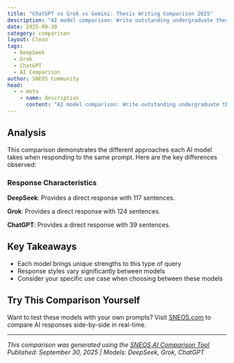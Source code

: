 ```yaml
---
title: "ChatGPT vs Grok vs Gemini: Thesis Writing Comparison 2025"
description: "AI model comparison: Write outstanding undergraduate thesis - stand out for grad school..."
date: 2025-09-30
category: comparison
layout: Clean
tags:
  - DeepSeek
  - Grok
  - ChatGPT
  - AI Comparison
author: SNEOS Community
head:
  - - meta
    - name: description
      content: "AI model comparison: Write outstanding undergraduate thesis - stand out for grad school..."
---
```


<ChatComparison
  title="ChatGPT vs Grok vs Gemini: Thesis Writing Comparison 2025"
  prompt="Write outstanding undergraduate thesis - stand out for grad school"
  :responses='{
    "DeepSeek": "Of course. Writing an outstanding undergraduate thesis is one of the most powerful ways to signal your readiness for graduate school. It\u0027s a tangible product that proves you can do independent research, think critically, and contribute to your field.\n\nHere is a comprehensive guide to writing a thesis that will make your grad school applications stand out.\n\n### The Core Mindset: Your Thesis is a \u0022Proof of Concept\u0022\n\nBefore you start, reframe your goal. You are not just completing a degree requirement. You are producing a **\u0022proof of concept\u0022** for your potential as a graduate researcher. Admissions committees want to see:\n*   **Intellectual Curiosity:** Are you driven by questions?\n*   **Methodological Rigor:** Can you execute a research plan properly?\n*   **Analytical Depth:** Can you interpret data and construct an argument?\n*   **Resilience:** Can you manage a long-term, challenging project?\n*   **Communication Skills:** Can you write and present complex ideas clearly?\n\n---\n\n### Phase 1: The Foundation \u2013 Choosing a Killer Topic (Months 1-2)\n\nThis is the most critical step. A great topic is specific, manageable, and significant.\n\n**1. Find the Sweet Spot:**\n*   **Your Passion:** What have you loved studying? What articles or books have genuinely excited you?\n*   **Faculty Expertise:** Identify 2-3 professors whose work fascinates you. Your advisor will be your most important resource. A topic aligned with their expertise means better guidance.\n*   **A \u0022Gap\u0022 in the Literature:** Read recent journal articles in your field. In their conclusions, authors often say, \u0022Future research should explore X...\u0022 **X is your potential topic.** Your contribution can be small but must be new.\n\n**2. Develop a Research Question, Not Just a Topic:**\n*   **Weak Topic:** \u0022Social Media and Mental Health.\u0022\n*   **Strong Research Question:** \u0022To what extent does curated self-presentation on Instagram contribute to increased social anxiety among female college students, when controlling for pre-existing neuroticism?\u0022\n    *   The strong question is **specific** (Instagram, female college students), **researchable** (you can design a study for this), and has **stakes** (it addresses a current societal concern).\n\n**3. Write a Preliminary Proposal:**\nEven if it\u0027s not required, draft a 1-2 page document outlining:\n*   Your central research question.\n*   Why it matters (the \u0022so what?\u0022).\n*   A brief literature review (key theories and gaps).\n*   Your proposed methodology.\n*   A tentative chapter outline.\n*   Discuss this with your potential advisor *before* you commit.\n\n---\n\n### Phase 2: The Execution \u2013 Research and Writing (Months 3-9)\n\n**1. The Literature Review is Your Launchpad:**\nDon\u0027t just summarize. **Synthesize and critique.** Organize the literature thematically or chronologically to tell a story that ends with: \u0022...and this is why my research question is the necessary next step.\u0022 Use a citation manager like Zotero or EndNote from day one.\n\n**2. Methodology: Rigor is Key:**\n*   Be prepared to justify every choice. Why this dataset? Why these interview questions? Why this statistical model?\n*   Anticipate limitations. A strong thesis doesn\u0027t hide its weaknesses; it acknowledges them and explains how the research design still yields valuable insights.\n\n**3. The Writing Process:**\n*   **Start Early, Write Often:** Don\u0027t wait until you\u0027ve \u0022finished\u0022 your research. Write your methodology section while you\u0027re doing it. Write messy drafts of your literature review as you read.\n*   **Reverse Outline:** After writing a section, create an outline of what you *actually* wrote. This reveals logical gaps and flow problems.\n*   **The \u0022So What?\u0022 Test:** At the end of every paragraph, ask yourself, \u0022So what? Why does this matter to my overall argument?\u0022 If you can\u0027t answer, cut it or revise.\n\n---\n\n### Phase 3: The Polish \u2013 Making it Outstanding (Months 10-12)\n\n**1. The Introduction and Conclusion are Your Bookends:**\n*   **Introduction:** Hook the reader, state your question clearly, and briefly preview your argument and its significance. A good intro makes someone want to read the whole thing.\n*   **Conclusion:** Do not just restate your findings. Answer the \u0022so what?\u0022 profoundly. Discuss the broader implications of your work. What are the real-world applications? What new questions does it open up? This shows you can think big-picture.\n\n**2. The Abstract is Your Thesis\u0027s Business Card:**\nThis might be the only part a busy professor on an admissions committee reads. Make it perfect.\n*   **Problem:** 1-2 sentences on the broader context and the specific gap.\n*   **Method:** 1-2 sentences on what you did. (\u0022Using a mixed-methods approach involving a survey of 200 students and 15 in-depth interviews...\u0022)\n*   **Results:** 2-3 sentences on your key findings.\n*   **Conclusion:** 1-2 sentences on the significance and implications.\n\n**3. Seek Relentless Feedback:**\n*   Give chapters to your advisor well before deadlines.\n*   Form a writing group with other thesis students.\n*   Ask a friend outside your major to read your introduction\u2014if they can\u0027t understand it, it\u0027s not clear enough.\n\n**4. Professional Presentation:**\n*   Format meticulously according to your department\u0027s guidelines.\n*   Proofread, then proofread again. Then have someone else proofread. Typos signal carelessness.\n\n---\n\n### How to Leverage Your Thesis for Grad School Applications\n\nYour thesis isn\u0027t just a line on your CV; it\u0027s a core component of your application narrative.\n\n**1. In Your Statement of Purpose:**\n*   **Don\u0027t just say:** \u0022I wrote a thesis on X.\u0022\n*   **Do say:** \u0022My undergraduate thesis, which investigated [Your Question], solidified my desire to pursue graduate study. Through this project, I developed expertise in [Specific Method/Skill] and became fascinated by a new question: [New, Grad-Level Question]. I am eager to work with Professor [Name] because their work on [Their Topic] provides the perfect theoretical framework to explore this further.\u0022\n*   This shows a clear intellectual trajectory from your past work to your future goals.\n\n**2. In Your CV:**\n*   List your thesis title, advisor, and a 2-3 sentence abstract.\n*   If it received any honors or awards, highlight that.\n\n**3. Getting Letters of Recommendation:**\n*   Your thesis advisor will be your strongest recommender. They can speak in detail about your research abilities, work ethic, and intellectual maturity. Make their job easy by providing them with your abstract, your SOF, and a reminder of the challenges you overcame.\n\n**4. During Interviews:**\n*   Prepare a 60-second \u0022elevator pitch\u0022 about your thesis. Be able to explain the question, your approach, your key finding, and why it was significant. This is a guaranteed interview question.\n\n### Example: From Good to Outstanding\n\n*   **Good Thesis:** \u0022An Analysis of Urban Green Spaces in Chicago.\u0022 (Descriptive, a bit bland).\n*   **Outstanding Thesis:** \u0022Parks or Parcels? A Spatial Analysis of Socioeconomic Disparity in Access to Green Space and its Correlation with Community Health Outcomes in Chicago, 2000-2020.\u0022 (Specific, uses a clear method, asks a compelling \u0022so what?\u0022 question with real-world stakes).\n\nBy treating your thesis as the centerpiece of your academic identity, you will not only produce a piece of work you\u0027re proud of, but you will also create the most compelling evidence possible that you are ready for the challenges of graduate school.",
    "Grok": "Writing an outstanding undergraduate thesis that stands out for graduate school applications requires careful planning, originality, and a strong demonstration of your academic abilities. Below is a step-by-step guide to crafting a thesis that will impress admissions committees. I\u0027ll also include tips on how to showcase your skills and potential for advanced study.\n\n---\n\n### Step 1: Choose a Unique and Relevant Topic\nYour thesis topic is the foundation of your work. A strong topic not only reflects your interests but also demonstrates your ability to engage with cutting-edge issues in your field.\n\n- **Identify Your Passion and Expertise:** Choose a topic that excites you and aligns with your academic strengths. It should be something you\u2019re genuinely curious about, as this will sustain your motivation over months of research.\n- **Address a Gap or Emerging Issue:** Look for gaps in existing research or emerging trends in your discipline. This shows that you can think critically and contribute to ongoing academic conversations. Use resources like Google Scholar, JSTOR, or recent conference papers to identify underexplored areas.\n- **Consult with Advisors:** Speak with your thesis advisor or professors to refine your topic. Their feedback can help ensure your idea is feasible and significant.\n- **Relevance to Graduate School:** If you have a specific graduate program or field in mind, tailor your topic to align with that area of study. For instance, if you\u2019re applying to a program in environmental policy, focus on a related issue like sustainable urban planning.\n\n**Example:** If you\u2019re in psychology, instead of a generic topic like \u201Cstress and academic performance,\u201D you could explore \u201Cthe impact of virtual learning environments on stress levels among neurodiverse students during the COVID-19 pandemic.\u201D This is specific, timely, and addresses a niche area.\n\n---\n\n### Step 2: Develop a Strong Research Question and Methodology\nYour research question and methodology are critical to demonstrating your analytical and problem-solving skills.\n\n- **Craft a Focused Research Question:** Your question should be specific, measurable, and answerable within the scope of an undergraduate thesis. Avoid overly broad or vague questions.\n  - Weak: \u201CWhat are the effects of social media on youth?\u201D\n  - Strong: \u201CHow does prolonged exposure to Instagram influence self-esteem in female adolescents aged 14\u201318?\u201D\n- **Choose an Appropriate Methodology:** Whether you\u2019re conducting qualitative interviews, quantitative surveys, experiments, or textual analysis, ensure your methodology is rigorous and well-justified. Explain why your chosen method is the best fit for answering your research question.\n- **Demonstrate Originality:** If possible, incorporate a novel approach or dataset. For instance, instead of relying solely on secondary sources, conduct primary research (e.g., surveys, interviews) or analyze a unique dataset.\n\n**Tip for Grad School:** Graduate programs value research experience. Highlighting your ability to design and execute a study (even a small one) will set you apart.\n\n---\n\n### Step 3: Conduct Thorough and Ethical Research\nYour research process shows your dedication, attention to detail, and ability to engage with scholarly work.\n\n- **Literature Review:** Write a comprehensive literature review that situates your work within the existing body of knowledge. Critically assess prior studies, identify gaps, and explain how your thesis contributes to the field.\n- **Primary Research (if applicable):** If conducting original research, ensure your methods are ethical (e.g., obtain informed consent for human subjects) and well-documented. Keep detailed records of your process.\n- **Stay Organized:** Use citation management tools like Zotero or Mendeley to keep track of sources. Organize your notes and data systematically to avoid errors.\n\n**Tip for Grad School:** Admissions committees look for evidence of intellectual curiosity and perseverance. Mention any challenges (e.g., limited access to data) and how you overcame them in your thesis or grad school application.\n\n---\n\n### Step 4: Write with Clarity and Sophistication\nA well-written thesis showcases your communication skills, which are essential for graduate-level work.\n\n- **Structure Your Thesis Effectively:**\n  - **Introduction:** Clearly state your research question, objectives, and significance of the study. Hook the reader with a compelling opening (e.g., a striking statistic or anecdote).\n  - **Literature Review:** Synthesize prior research rather than just summarizing it. Show how your work builds on or challenges existing studies.\n  - **Methodology:** Provide a detailed explanation of your research design, including rationale and limitations.\n  - **Results and Analysis:** Present your findings logically, using charts or graphs if applicable. Analyze the implications of your results in depth.\n  - **Conclusion:** Summarize your findings, discuss their broader significance, and suggest areas for future research.\n- **Polish Your Writing:** Avoid jargon for the sake of sounding \u201Cacademic.\u201D Write clearly and concisely. Use active voice and precise language.\n- **Seek Feedback:** Share drafts with your advisor, peers, or a writing center. Revise based on their suggestions to improve clarity and argumentation.\n\n**Tip for Grad School:** A polished thesis can double as a writing sample for grad school applications. Ensure it represents your best work.\n\n---\n\n### Step 5: Highlight Interdisciplinary or Innovative Thinking\nGraduate programs value students who can think beyond the boundaries of their discipline or who bring fresh perspectives.\n\n- **Incorporate Interdisciplinary Approaches:** If possible, draw on theories or methods from other fields to enrich your analysis. For example, a sociology thesis on education disparities could incorporate economic models or psychological theories.\n- **Propose Innovative Solutions:** If your research identifies a problem, suggest practical or theoretical solutions. This shows creativity and critical thinking.\n- **Discuss Future Research:** Highlight questions your study raises that could be explored in graduate school. This demonstrates your potential as a researcher.\n\n**Example:** In a computer science thesis about machine learning algorithms, you might discuss ethical implications (a philosophical angle) or societal impacts (a sociological perspective), showing a broader understanding of your field\u2019s implications.\n\n---\n\n### Step 6: Go Beyond the Minimum Requirements\nTo stand out, exceed expectations in your effort and presentation.\n\n- **Depth of Analysis:** Don\u2019t just present data\u2014interpret it in nuanced ways. Draw connections to broader trends or theories.\n- **Visuals and Formatting:** Use professional formatting (follow your department\u2019s guidelines, e.g., APA, MLA) and include visuals like graphs, tables, or images to enhance readability.\n- **Present Your Work:** If possible, present your thesis at an undergraduate research conference or symposium. This shows initiative and gives you valuable feedback.\n- **Submit for Publication:** With your advisor\u2019s guidance, consider submitting your work (or a condensed version) to an undergraduate journal. Even if it\u2019s not published, the effort demonstrates ambition.\n\n**Tip for Grad School:** Mention any presentations, publications, or awards related to your thesis in your application. These achievements signal your readiness for rigorous academic work.\n\n---\n\n### Step 7: Reflect on Your Growth in Your Application Materials\nWhen applying to grad school, use your thesis experience to showcase your skills and potential.\n\n- **Personal Statement:** Discuss how your thesis shaped your academic interests and prepared you for graduate study. Highlight specific skills (e.g., data analysis, critical thinking) you gained.\n- **Letters of Recommendation:** Ask your thesis advisor to write a recommendation letter. They can speak to your research abilities, work ethic, and intellectual maturity.\n- **CV/Resume:** Include your thesis title, a brief description, and any related achievements (e.g., conference presentations) on your CV.\n\n**Example Statement Excerpt:** \u201CThrough my undergraduate thesis on the intersection of urban planning and climate resilience, I developed proficiency in GIS software and honed my ability to analyze complex datasets. This experience solidified my desire to pursue a master\u2019s in environmental policy, where I hope to address sustainable development challenges.\u201D\n\n---\n\n### Additional Tips to Stand Out\n1. **Demonstrate Independence:** Show that you took ownership of your project, even if guided by an advisor. Mention how you navigated setbacks or made decisions about your research direction.\n2. **Quantitative and Qualitative Skills:** If applicable, highlight your ability to use statistical tools (e.g., SPSS, R) or qualitative methods (e.g., thematic analysis). These skills are highly valued in grad programs.\n3. **Connect to Broader Impact:** Frame your research as contributing to a larger societal or academic issue. This shows you think about the \u201Cbig picture.\u201D\n4. **Time Management:** Start early and stick to a timeline. A rushed thesis will lack the depth and polish needed to impress.\n\n---\n\n### Sample Thesis Outline (Adapt to Your Discipline)\n**Title:** \u201CExploring the Impact of Remote Work on Employee Well-Being: A Mixed-Methods Study\u201D\n1. **Introduction**\n   - Background on remote work trends post-COVID-19\n   - Research question: How does remote work affect employee well-being in tech industries?\n   - Significance: Implications for workplace policies and mental health research\n2. **Literature Review**\n   - Theories of workplace satisfaction and well-being\n   - Studies on remote work and productivity\n   - Identified gap: Limited mixed-methods research on well-being\n3. **Methodology**\n   - Mixed-methods approach: Online surveys (n=100) and semi-structured interviews (n=10)\n   - Data analysis: Statistical tests for survey data; thematic analysis for interviews\n4. **Results**\n   - Quantitative findings (e.g., 60% reported higher stress levels)\n   - Qualitative insights (e.g., themes of isolation vs. flexibility)\n5. **Discussion**\n   - Interpretation of findings in context of prior research\n   - Implications for employers and mental health support\n   - Limitations: Small sample size, self-reported data\n6. **Conclusion**\n   - Summary of key findings\n   - Recommendations for future research on hybrid work models\n\n---\n\nBy following these steps and tailoring your thesis to your field and grad school goals, you can create a compelling piece of work that showcases your readiness for advanced study. Remember to stay curious, seek feedback, and put in the effort to make your thesis a true reflection of your potential. Good luck! If you\u2019d like help with specific sections or topics, let me know.",
    "ChatGPT": "Certainly! Writing an outstanding undergraduate thesis that stands out for graduate school involves careful planning, solid research, clear writing, and showcasing your analytical and critical thinking skills. Here are some detailed steps and tips to help you craft an exceptional thesis:\n\n### 1. Choose a Strong, Original Topic\n- **Interest and Passion:** Pick a topic you\u2019re genuinely interested in; passion fuels motivation.\n- **Research Gap:** Identify a gap or unexplored area in existing literature.\n- **Relevance:** Ensure the topic has academic or practical significance.\n- **Feasibility:** Confirm you have access to enough resources and data.\n\n### 2. Conduct Thorough Literature Review\n- **Comprehensive Coverage:** Review major theories, key studies, and recent findings.\n- **Critical Analysis:** Don\u2019t just summarize; critique methodologies, results, and identify limitations.\n- **Contextualize Your Research:** Position your study within the existing body of work to highlight its importance.\n\n### 3. Develop a Clear Research Question and Hypothesis\n- **Specificity:** Narrow down broad topics into focused questions.\n- **Testability:** Formulate hypotheses that can be supported or refuted by your research.\n\n### 4. Use Rigorous Methodology\n- **Appropriate Methods:** Choose qualitative, quantitative, or mixed methods suited to your question.\n- **Detail Procedures:** Clearly describe data collection and analysis steps.\n- **Ethical Considerations:** Obtain necessary approvals and ensure ethical standards.\n\n### 5. Analyze Data Thoughtfully\n- **Accurate and Systematic:** Use proper statistical or thematic analysis techniques.\n- **Interpret Results:** Relate findings back to your hypothesis and literature.\n- **Address Limitations:** Honestly discuss any weaknesses and potential biases.\n\n### 6. Write Clearly and Professionally\n- **Structure:** Follow a clear format \u2014 Introduction, Literature Review, Methodology, Results, Discussion, Conclusion.\n- **Academic Tone:** Use formal language but ensure readability.\n- **Originality:** Avoid plagiarism; cite all sources meticulously.\n- **Proofreading:** Edit multiple times and consider peer or mentor feedback.\n\n### 7. Highlight Your Contribution\n- **Significance:** Emphasize how your research advances knowledge or solves a problem.\n- **Future Directions:** Suggest avenues for further research.\n\n### 8. Prepare a Strong Defense\n- **Know Your Work Inside Out:** Be ready to discuss and defend your methodology and conclusions.\n- **Anticipate Questions:** Think about possible challenges and prepare responses.\n\n---\n\n### Additional Tips for Standing Out in Grad School Applications:\n\n- **Publish Your Work:** Try to get your thesis or related paper published in an undergraduate journal or conference.\n- **Present Your Research:** Participate in academic conferences or symposiums.\n- **Strong Recommendations:** Have your advisor or other faculty who know your work well write detailed recommendations.\n- **Write a Compelling Statement of Purpose:** Link your thesis experience to your graduate study goals.\n\n---\n\nIf you\u2019d like, I can help you outline a specific thesis or provide templates and examples tailored to your field of study. Just let me know!"
  }'
  published-date="12:20"
/>

## Analysis

This comparison demonstrates the different approaches each AI model takes when responding to the same prompt. Here are the key differences observed:

### Response Characteristics

**DeepSeek**: Provides a direct response with 117 sentences. 

**Grok**: Provides a direct response with 124 sentences. 

**ChatGPT**: Provides a direct response with 39 sentences. 

## Key Takeaways

- Each model brings unique strengths to this type of query
- Response styles vary significantly between models
- Consider your specific use case when choosing between these models

## Try This Comparison Yourself

Want to test these models with your own prompts? Visit [SNEOS.com](https://sneos.com) to compare AI responses side-by-side in real-time.

---

*This comparison was generated using the [SNEOS AI Comparison Tool](https://sneos.com)*
*Published: September 30, 2025 | Models: DeepSeek, Grok, ChatGPT*
